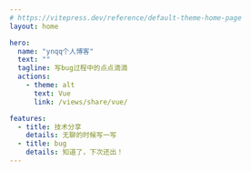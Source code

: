 ```yaml
---
# https://vitepress.dev/reference/default-theme-home-page
layout: home

hero:
  name: "ynqq个人博客"
  text: ""
  tagline: 写bug过程中的点点滴滴
  actions:
    - theme: alt
      text: Vue
      link: /views/share/vue/

features:
  - title: 技术分享
    details: 无聊的时候写一写
  - title: bug
    details: 知道了，下次还出！
---
```



